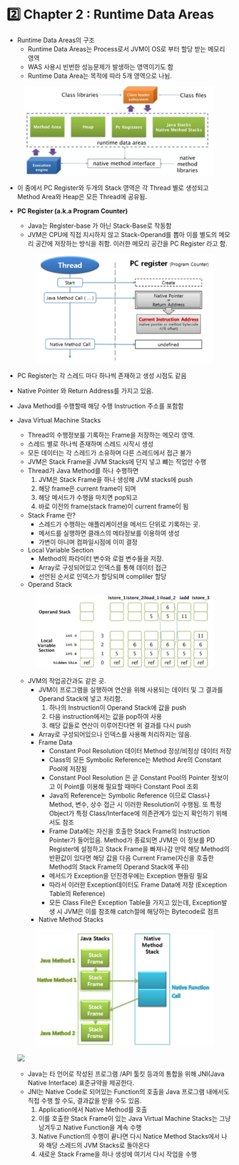 # 2️⃣ Chapter 2 : Runtime Data Areas

* Runtime Data Areas의 구조
  * Runtime Data Areas는 Process로서 JVM이 OS로 부터 할당 받는 메모리 영역
  * WAS 사용시 빈번한 성능문제가 발생하는 영역이기도 함
  * Runtime Data Area는 목적에 따라 5개 영역으로 나뉨.

<figure><img src="../../.gitbook/assets/image (2).png" alt=""><figcaption></figcaption></figure>

* 이 중에서 PC Register와 두개의 Stack 영역은 각 Thread 별로 생성되고 Method Area와 Heap은 모든 Thread에 공유됨.
*   **PC Register (a.k.a Program Counter)**

    * Java는 Register-base 가 아닌 Stack-Base로 작동함
    * JVM은 CPU에 직접 지시하지 않고 Stack-Operand를 뽑아 이를 별도의 메모리 공간에 저장하는 방식을 취함. 이러한 메모리 공간을 PC Register 라고 함.

    <figure><img src="../../.gitbook/assets/image (1) (1).png" alt=""><figcaption></figcaption></figure>
* PC Register는 각 스레드 마다 하나씩 존재하고 생성 시점도 같음
* Native Pointer 와 Return Address를 가지고 있음.
* Java Method를 수행할때 해당 수행 Instruction 주소를 포함함
*   Java Virtual Machine Stacks

    * Thread의 수행정보를 기록하는 Frame을 저장하는 메모리 영역.
    * 스레드 별로 하나씩 존재하며 스레드 시작시 생성
    * 모든 데이터는 각 스레드가 소유하며 다른 스레드에서 접근 불가
    * JVM은 Stack Frame을 JVM Stacks에 단지 넣고 뺴는 작업만 수행
    * Thread가 Java Method를 하나 수행하면
      1. JVM은 Stack Frame을 하나 생성해 JVM stacks에 push
      2. 해당 frame은 current frame이 되며
      3. 해당 메서드가 수행을 마치면 pop되고
      4. 바로 이전의 frame(stack frame)이 current frame이 됨
    * Stack Frame 란?
      * 스레드가 수행하는 애플리케이션을 메서드 단위로 기록하는 곳.
      * 메서드를 실행하면 클래스의 메타정보를 이용하여 생성
      * 가변이 아니며 컴파일시점에 이미 결정
    * Local Variable Section
      * Method의 파라미터 변수와 로컬 변수들을 저장.
      * Array로 구성되어있고 인덱스를 통해 데이터 접근
      * 선언된 순서로 인덱스가 할당되며 compliler 할당
    * Operand Stack



    <figure><img src="../../.gitbook/assets/image (3).png" alt=""><figcaption></figcaption></figure>

    * JVM의 작업공간과도 같은 곳.
      * JVM이 프로그램을 실행하며 연산을 위해 사용되는 데이터 및 그 결과를 Operand Stack에 넣고 처리함.
        1. 하나의 Instruction이 Operand Stack에 값을 push
        2. 다음 instruction에서는 값을 pop하여 사용
        3. 해당 값들로 연산이 이루어진다면 위 결과를 다시 push
      * Array로 구성되어있으나 인덱스를 사용해 처리하지는 않음.
      * Frame Data
        * Constant Pool Resolution 데이터 Method 정상/비정상 데이터 저장
        * Class의 모든 Symbolic Reference는 Method Are의 Constant Pool에 저장됨
        * Constant Pool Resolution 은 곧 Constant Pool의 Pointer 정보이고 이 Point를 이용해 필요할 때마다 Constant Pool 조회
        * Java의 Reference는 Symbolic Reference 이므로 Class나 Method, 변수, 상수 접근 시 이러한 Resolution이 수행됨. 또 특정 Object가 특정 Class/Interface에 의존관계가 있는지 확인하기 위해서도 참조
        * Frame Data에는 자신을 호출한 Stack Frame의 Instruction Pointer가 들어있음. Method가 종료되면 JVM은 이 정보를 PD Register에 설정하고 Stack Frame을 빠져나감 만약 해당 Method의 반환값이 있다면 해당 값을 다음 Current Frame(자신을 호출한 Method의 Stack Frame의 Operand Stack에 푸쉬)
        * 메서드가 Exception을 던진경우에는 Exception 핸들링 필요
        * 따라서 이러한 Exception데이터도 Frame Data에 저장 (Exception Table의 Reference)
        * 모든 Class File은 Exception Table을 가지고 있는데, Exception발생 시 JVM은 이를 참조해 catch절에 해당하는 Bytecode로 점프
      * Native Method Stacks

    <figure><img src="../../.gitbook/assets/image (4).png" alt=""><figcaption></figcaption></figure>

    ![](https://prod-files-secure.s3.us-west-2.amazonaws.com/27be91b2-add3-4771-858a-64a6e8561d41/add41cd9-33d9-4fae-a1e5-c1c23b629b0d/%E1%84%89%E1%85%B3%E1%84%8F%E1%85%B3%E1%84%85%E1%85%B5%E1%86%AB%E1%84%89%E1%85%A3%E1%86%BA\_2024-07-21\_%E1%84%8B%E1%85%A9%E1%84%92%E1%85%AE\_2.46.45.png)

    * Java는 타 언어로 작성된 프로그램 /API 툴킷 등과의 통합을 위해 JNI(Java Native Interface) 표준규약을 제공한다.
    * JNI는 Native Code로 되어있는 Function의 호출을 Java 프로그램 내에서도 직접 수행 할 수도, 결과값을 받을 수도 있음.
      1. Application에서 Native Method를 호출
      2. 이를 호출한 Stack Frame이 있는 Java Virtual Machine Stacks는 그냥 남겨두고 Native Function을 계속 수행
      3. Native Function의 수행이 끝나면 다시 Natice Method Stacks에서 나와 해당 스레드의 JVM Stacks로 돌아온다
      4. 새로운 Stack Frame을 하나 생성에 여기서 다시 작업을 수행
